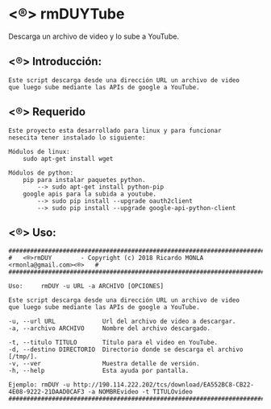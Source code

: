 # <®> rmDUYTube
Descarga un archivo de video y lo sube a YouTube.


## <®> Introducción:
	Este script descarga desde una dirección URL un archivo de video
	que luego sube mediante las APIs de google a YouTube. 

## <®> Requerido
	Este proyecto esta desarrollado para linux y para funcionar 
	nesecita tener instalado lo siguiente: 
	
	Módulos de linux:
	 	sudo apt-get install wget
	
	Módulos de python:
	 	pip para instalar paquetes python.
	    	--> sudo apt-get install python-pip
	 	google apis para la subida a youtube.
	    	--> sudo pip install --upgrade oauth2client
	    	--> sudo pip install --upgrade google-api-python-client

## <®> Uso:

	################################################################################
	#   <®>rmDUY        - Copyright (c) 2018 Ricardo MONLA <rmonla@gmail.com><®>   #
	################################################################################

	Uso:     rmDUY -u URL -a ARCHIVO [OPCIONES]

    Este script descarga desde una dirección URL un archivo de video
    que luego sube mediante las APIs de google a YouTube.

    -u, --url URL             Url del archivo de video a descargar.
    -a, --archivo ARCHIVO     Nombre del archivo descargado.

    -t, --titulo TITULO       Título para el video en YouTube.
    -d, --destino DIRECTORIO  Directorio donde se descarga el archivo [/tmp/].
    -v, --ver                 Muestra detalle de versión.
    -h, --help                Esta ayuda por pantalla.

	Ejemplo: rmDUY -u http://190.114.222.202/tcs/download/EA552BC8-CB22-4E08-9222-21DAAD0CAF3 -a NOMBREvideo -t TITULOvideo
	################################################################################
